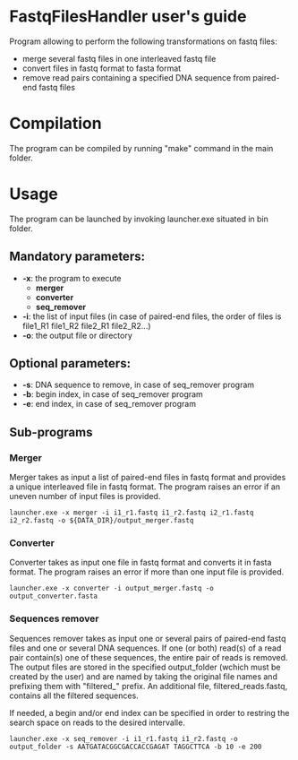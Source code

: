 # FastqFilesHandler user's guide
Program allowing to perform the following transformations on fastq files:
- merge several fastq files in one interleaved fastq file
- convert files in fastq format to fasta format
- remove read pairs containing a specified DNA sequence from paired-end fastq files


# Compilation
The program can be compiled by running "make" command in the main folder.


# Usage
The program can be launched by invoking launcher.exe situated in bin folder.

## Mandatory parameters:
- **-x**: the program to execute
    - **merger**
    - **converter**
    -  **seq_remover**
- **-i**: the list of input files (in case of paired-end files, the order of files is file1_R1 file1_R2 file2_R1 file2_R2...)
- **-o**: the output file or directory

## Optional parameters:
- **-s**: DNA sequence to remove, in case of seq_remover program
- **-b**: begin index, in case of seq_remover program
- **-e**: end index, in case of seq_remover program

## Sub-programs

### Merger

Merger takes as input a list of paired-end files in fastq format and provides a unique interleaved file in fastq format. The program raises an error if an uneven number of input files is provided.

```
launcher.exe -x merger -i i1_r1.fastq i1_r2.fastq i2_r1.fastq i2_r2.fastq -o ${DATA_DIR}/output_merger.fastq
```

### Converter

Converter takes as input one file in fastq format and converts it in fasta format. The program raises an error if more than one input file is provided.

```
launcher.exe -x converter -i output_merger.fastq -o output_converter.fasta
```

### Sequences remover

Sequences remover takes as input one or several pairs of paired-end fastq files and one or several DNA sequences. If one (or both) read(s) of a read pair contain(s) one of these sequences, the entire pair of reads is removed. The output files are stored in the specified output_folder (wchich must be created by the user) and are named by taking the original file names and prefixing them with "filtered\_" prefix. An additional file, filtered_reads.fastq, contains all the filtered sequences.

If needed, a begin and/or end index can be specified in order to restring the search space on reads to the desired intervalle.

```
launcher.exe -x seq_remover -i i1_r1.fastq i1_r2.fastq -o output_folder -s AATGATACGGCGACCACCGAGAT TAGGCTTCA -b 10 -e 200
```
